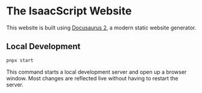 # The IsaacScript Website

This website is built using [Docusaurus 2](https://v2.docusaurus.io/), a modern static website generator.

## Local Development

```sh
pnpx start
```

This command starts a local development server and open up a browser window. Most changes are reflected live without having to restart the server.
